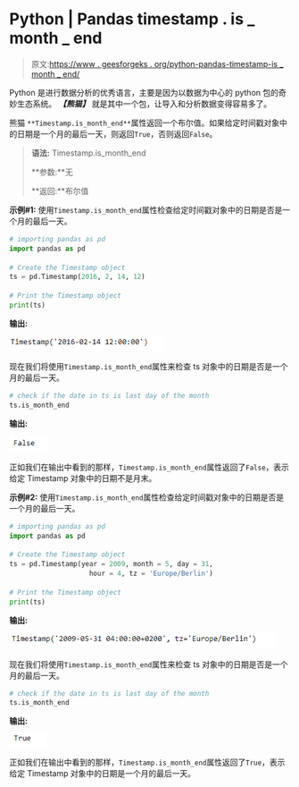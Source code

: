 # Python | Pandas timestamp . is _ month _ end

> 原文:[https://www . geesforgeks . org/python-pandas-timestamp-is _ month _ end/](https://www.geeksforgeeks.org/python-pandas-timestamp-is_month_end/)

Python 是进行数据分析的优秀语言，主要是因为以数据为中心的 python 包的奇妙生态系统。 ***【熊猫】*** 就是其中一个包，让导入和分析数据变得容易多了。

熊猫 `**Timestamp.is_month_end**`属性返回一个布尔值。如果给定时间戳对象中的日期是一个月的最后一天，则返回`True`，否则返回`False`。

> **语法:** Timestamp.is_month_end
> 
> **参数:**无
> 
> **返回:**布尔值

**示例#1:** 使用`Timestamp.is_month_end`属性检查给定时间戳对象中的日期是否是一个月的最后一天。

```py
# importing pandas as pd
import pandas as pd

# Create the Timestamp object
ts = pd.Timestamp(2016, 2, 14, 12)

# Print the Timestamp object
print(ts)
```

**输出:**

![](img/ad71ff4058812c1c4c4f729d5861c478.png)

现在我们将使用`Timestamp.is_month_end`属性来检查 ts 对象中的日期是否是一个月的最后一天。

```py
# check if the date in ts is last day of the month
ts.is_month_end
```

**输出:**

![](img/e60f7841694e1476266801cbeac2cfe6.png)

正如我们在输出中看到的那样，`Timestamp.is_month_end`属性返回了`False`，表示给定 Timestamp 对象中的日期不是月末。

**示例#2:** 使用`Timestamp.is_month_end`属性检查给定时间戳对象中的日期是否是一个月的最后一天。

```py
# importing pandas as pd
import pandas as pd

# Create the Timestamp object
ts = pd.Timestamp(year = 2009, month = 5, day = 31, 
                    hour = 4, tz = 'Europe/Berlin')

# Print the Timestamp object
print(ts)
```

**输出:**

![](img/a8ba805f9246e9bfc00fc2cb9a018978.png)

现在我们将使用`Timestamp.is_month_end`属性来检查 ts 对象中的日期是否是一个月的最后一天。

```py
# check if the date in ts is last day of the month
ts.is_month_end
```

**输出:**

![](img/da7cfa027468223a60ed54c086aad33c.png)

正如我们在输出中看到的那样，`Timestamp.is_month_end`属性返回了`True`，表示给定 Timestamp 对象中的日期是一个月的最后一天。